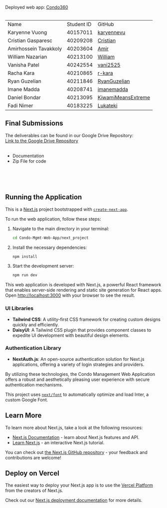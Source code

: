 

Deployed web app: <a href="condo-mgmt-web-app.vercel.app"> Condo360 </a>
<br>
<br>

<table>
  <tr>
    <td>Name</td>
    <td>Student ID </td>
    <td>GitHub</td>
  </tr>

  <tr>
    <td>Karyenne Vuong</td>
    <td>40157011</td>
    <td><a href="https://github.com/karyennevu">karyennevu</a></td>
  </tr>
  
  <tr>
    <td>Cristian Gasparesc</td>
    <td>40209208</td>
    <td><a href="https://github.com/CritixGames">Cristian</a></td>
  </tr>

  <tr>
    <td>Amirhossein Tavakkoly</td>
    <td>40203604</td>
    <td><a href="https://github.com/amirhossein942">Amir</a></td>
  </tr>

  <tr>
    <td>William Nazarian</td>
    <td>40213100</td>
    <td><a href="https://github.com/WilliamNazarian">William</a></td>
  </tr>

  <tr>
    <td>Vanisha Patel</td>
    <td>40242554</td>
    <td><a href="https://github.com/vani2525">vani2525</a></td>
  </tr>

  <tr>
    <td>Racha Kara</td>
    <td>40210865</td>
    <td><a href="https://github.com/r-kara">r-kara</a></td>
  </tr>

  <tr>
    <td>Ryan Guzelian</td>
    <td>40211846</td>
    <td><a href="https://github.com/ryanguzelian">RyanGuzelian</a></td>
  </tr>

  <tr>
    <td>Imane Madda</td>
    <td>40208741</td>
    <td><a href="https://github.com/imanemadda">imanemadda</a></td>
  </tr>

  <tr>
    <td>Daniel Bondar</td>
    <td>40213095</td>
    <td><a href="https://github.com/KiwamiMeansExtreme">KiwamiMeansExtreme</a></td>
  </tr>

  <tr>
    <td>Fadi Nimer</td>
    <td>40183225</td>
    <td><a href="https://github.com/Lukateki">Lukateki</a></td>

  </tr>

</table> 


<h2>Final Submissions</h2>
The deliverables can be found in our Google Drive Repository:
<br> <a href="https://drive.google.com/drive/folders/1nSOur2yILN-avJMKgkyCWabeld0ez2Jv">Link to the Google Drive Repository</a> <br><br>
<ul>
  <li>Documentation</li>
  <li>Zip File for code</li>
</ul>

<br><br>
<br>


## Running the Application

This is a [Next.js](https://nextjs.org/) project bootstrapped with [`create-next-app`](https://github.com/vercel/next.js/tree/canary/packages/create-next-app).

To run the web application, follow these steps:

1. Navigate to the main directory in your terminal:

    ```bash
    cd Condo-Mgmt-Web-App/next_project
    ```

2. Install the necessary dependencies:

    ```bash
    npm install
    ```

3. Start the development server:

    ```bash
    npm run dev
    ```

This web application is developed with Next.js, a powerful React framework that enables server-side rendering and static site generation for React apps.
Open [http://localhost:3000](http://localhost:3000) with your browser to see the result.

### UI Libraries

- **Tailwind CSS**: A utility-first CSS framework for creating custom designs quickly and efficiently.
- **DaisyUI**: A Tailwind CSS plugin that provides component classes to expedite UI development with beautiful design elements.

### Authentication Library

- **NextAuth.js**: An open-source authentication solution for Next.js applications, offering a variety of login strategies and providers.

By utilizing these technologies, the Condo Management Web Application offers a robust and aesthetically pleasing user experience with secure authentication mechanisms.

This project uses [`next/font`](https://nextjs.org/docs/basic-features/font-optimization) to automatically optimize and load Inter, a custom Google Font.

## Learn More

To learn more about Next.js, take a look at the following resources:

- [Next.js Documentation](https://nextjs.org/docs) - learn about Next.js features and API.
- [Learn Next.js](https://nextjs.org/learn) - an interactive Next.js tutorial.

You can check out [the Next.js GitHub repository](https://github.com/vercel/next.js/) - your feedback and contributions are welcome!

## Deploy on Vercel

The easiest way to deploy your Next.js app is to use the [Vercel Platform](https://vercel.com/new?utm_medium=default-template&filter=next.js&utm_source=create-next-app&utm_campaign=create-next-app-readme) from the creators of Next.js.

Check out our [Next.js deployment documentation](https://nextjs.org/docs/deployment) for more details.

